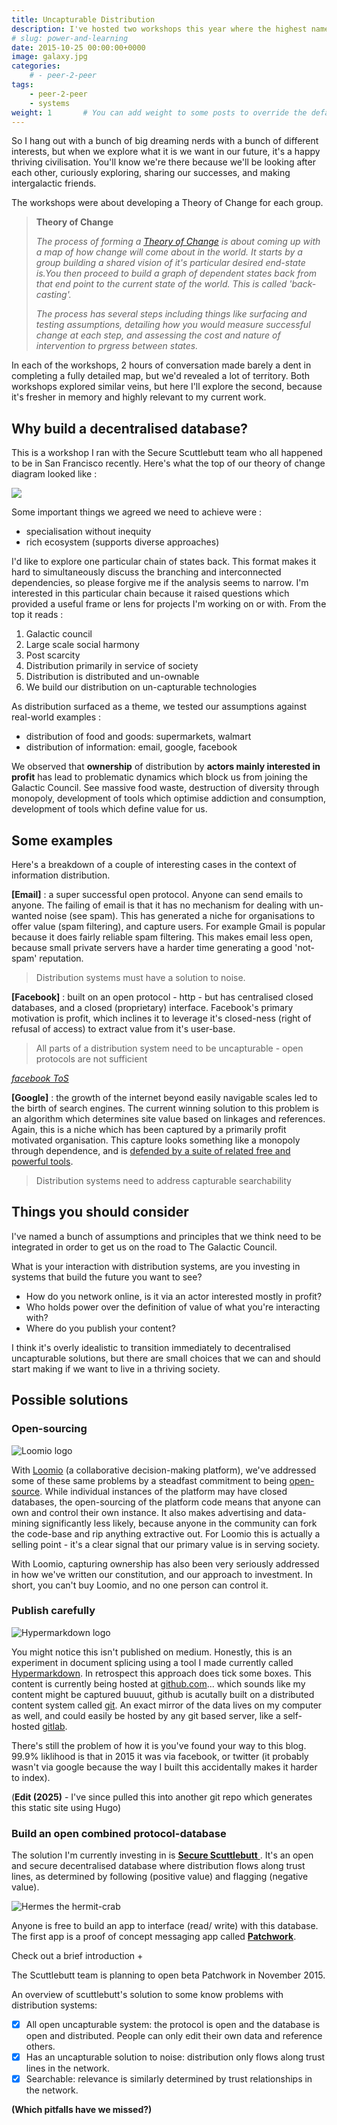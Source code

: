 ```yaml
---
title: Uncapturable Distribution
description: I've hosted two workshops this year where the highest named goal was humanity joining the Galactic Council. 
# slug: power-and-learning
date: 2015-10-25 00:00:00+0000
image: galaxy.jpg
categories:
    # - peer-2-peer
tags:
    - peer-2-peer
    - systems
weight: 1       # You can add weight to some posts to override the default sorting (date descending)
---
```



So I hang out with a bunch of big dreaming nerds with a bunch of different
interests, but when we explore what it is we want in our future, it's a happy
thriving civilisation. You'll know we're there because we'll be looking after
each other, curiously exploring, sharing our successes, and making
intergalactic friends.

The workshops were about developing a Theory of Change for each group. 

> **Theory of Change**
>
> _The process of forming a [Theory of
> Change](http://www.theoryofchange.org/what-is-theory-of-change/) is about
> coming up with a map of how change will come about in the world. It starts by
> a group building a shared vision of it's particular desired end-state is.You
> then proceed to build a graph of dependent states back from that end point to
> the current state of the world. This is called 'back-casting'._
>
> _The process has several steps including things like surfacing and testing
> assumptions, detailing how you would measure successful change at each step,
> and assessing the cost and nature of intervention to prgress between states._


In each of the workshops, 2 hours of conversation made barely a dent in
completing a fully detailed map, but we'd revealed a lot of territory. Both
workshops explored similar veins, but here I'll explore the second, because
it's fresher in memory and highly relevant to my current work.

## Why build a decentralised database?

This is a workshop I ran with the Secure Scuttlebutt team who all happened to
be in San Francisco recently. Here's what the top of our theory of change
diagram looked like :

![](TOS_2.jpg)

Some important things we agreed we need to achieve were :

- specialisation without inequity
- rich ecosystem (supports diverse approaches)

I'd like to explore one particular chain of states back. This format makes it
hard to simultaneously discuss the branching and interconnected dependencies,
so please forgive me if the analysis seems to narrow. I'm interested in this
particular chain because it raised questions which provided a useful frame or
lens for projects I'm working on or with. From the top it reads :

1. Galactic council
2. Large scale social harmony
3. Post scarcity
4. Distribution primarily in service of society
5. Distribution is distributed and un-ownable
6. We build our distribution on un-capturable technologies

As distribution surfaced as a theme, we tested our assumptions against real-world examples :

- distribution of food and goods: supermarkets, walmart
- distribution of information: email, google, facebook

We observed that **ownership** of distribution by **actors mainly interested in
profit** has lead to problematic dynamics which block us from joining the
Galactic Council. See massive food waste, destruction of diversity through
monopoly, development of tools which optimise addiction and consumption,
development of tools which define value for us.


## Some examples

Here's a breakdown of a couple of interesting cases in the context of
information distribution.

**[Email]** : a super successful open protocol. Anyone can send emails to
anyone. The failing of email is that it has no mechanism for dealing with
un-wanted noise (see spam). This has generated a niche for organisations to
offer value (spam filtering), and capture users. For example Gmail is popular
because it does fairly reliable spam filtering. This makes email less open,
because small private servers have a harder time generating a good 'not-spam'
reputation.

> Distribution systems must have a solution to noise.

**[Facebook]** : built on an open protocol - http - but has centralised closed
databases, and a closed (proprietary) interface. Facebook's primary motivation
is profit, which inclines it to leverage it's closed-ness (right of refusal of
access) to extract value from it's user-base.

> All parts of a distribution system need to be uncapturable - open protocols
> are not sufficient

_[facebook ToS](https://www.facebook.com/terms.php)_

**[Google]** : the growth of the internet beyond easily navigable scales led to
the birth of search engines. The current winning solution to this problem is an
algorithm which determines site value based on linkages and references. Again,
this is a niche which has been captured by a primarily profit motivated
organisation. This capture looks something like a monopoly through dependence,
and is [defended by a suite of related free and powerful
tools](http://techcrunch.com/2011/03/25/search-googles-castle-moat/).

> Distribution systems need to address capturable searchability


## Things you should consider

I've named a bunch of assumptions and principles that we think need to be
integrated in order to get us on the road to The Galactic Council.

What is your interaction with distribution systems, are you investing in
systems that build the future you want to see?

- How do you network online, is it via an actor interested mostly in profit?
- Who holds power over the definition of value of what you're interacting with?
- Where do you publish your content?

I think it's overly idealistic to transition immediately to decentralised
uncapturable solutions, but there are small choices that we can and should
start making if we want to live in a thriving society.


## Possible solutions

### Open-sourcing

![Loomio logo](loomio.jpg)

With [Loomio](http://www.loomio.org/) (a collaborative decision-making
platform), we've addressed some of these same problems by a steadfast
commitment to being [open-source](https://github.com/loomio/loomio). While
individual instances of the platform may have closed databases, the
open-sourcing of the platform code means that anyone can own and control their
own instance. It also makes advertising and data-mining significantly less
likely, because anyone in the community can fork the code-base and rip anything
extractive out. For Loomio this is actually a selling point - it's a clear
signal that our primary value is in serving society.

With Loomio, capturing ownership has also been very seriously addressed in how
we've written our constitution, and our approach to investment. In short, you
can't buy Loomio, and no one person can control it.

### Publish carefully

![Hypermarkdown logo](hypermarkdown.png)

You might notice this isn't published on medium. Honestly, this is an
experiment in document splicing using a tool I made currently called
[Hypermarkdown](https://github.com/mixmix/hypermarkdown). In retrospect this
approach does tick some boxes. This content is currently being hosted at
[github.com](https://github.com/mixmix/blogposts/blob/master/uncapturable_distribution.md)...
which sounds like my content might be captured buuuut, github is acutally built
on a distributed content system called [git](https://git-scm.com/). An exact
mirror of the data lives on my computer as well, and could easily be hosted by
any git based server, like a self-hosted [gitlab](https://about.gitlab.com/).

There's still the problem of how it is you've found your way to this blog.
99.9% liklihood is that in 2015 it was via facebook, or twitter (it probably
wasn't via google because the way I built this accidentally makes it harder to
index).

(**Edit (2025)** - I've since pulled this into another git repo which generates
this static site using Hugo)


### Build an open combined protocol-database

The solution I'm currently investing in is [**Secure Scuttlebutt**
](https://github.com/ssbc/docs). It's an open and secure decentralised database
where distribution flows along trust lines, as determined by following
(positive value) and flagging (negative value).

![Hermes the hermit-crab](hermes_logo.png)

Anyone is free to build an app to interface (read/ write) with this database.
The first app is a proof of concept messaging app called
[**Patchwork**](https://github.com/ssbc/patchwork). 

Check out a brief introduction +[](https://www.youtube.com/watch?v=vmQUfZMCVJ0)

The Scuttlebutt team is planning to open beta Patchwork in November 2015.

An overview of scuttlebutt's solution to some know problems with distribution
systems:

- [x] All open uncapturable system: the protocol is open and the database is
  open and distributed. People can only edit their own data and reference
  others.
- [x] Has an uncapturable solution to noise: distribution only flows along
  trust lines in the network.
- [x] Searchable: relevance is similarly determined by trust relationships in
  the network.

**(Which pitfalls have we missed?)**

